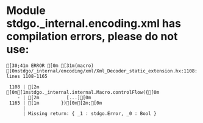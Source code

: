 # Module stdgo._internal.encoding.xml has compilation errors, please do not use:
```
[30;41m ERROR [0m [31m(macro) [0mstdgo/_internal/encoding/xml/Xml_Decoder_static_extension.hx:1108: lines 1108-1165

 1108 | [2m        [0m[1mstdgo._internal.internal.Macro.controlFlow({[0m
    - | [2m          [...][0m
 1165 | [1m        })[0m[2m;[0m
      |
      | Missing return: { _1 : stdgo.Error, _0 : Bool }


```

